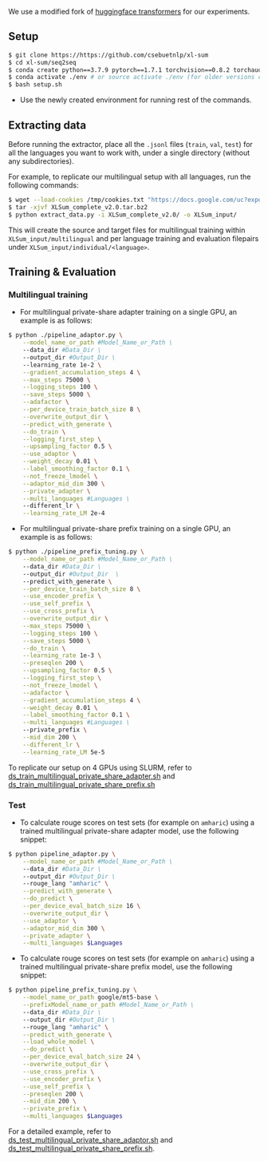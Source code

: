We use a modified fork of [huggingface transformers](https://github.com/huggingface/transformers) for our experiments.

## Setup

```bash
$ git clone https://https://github.com/csebuetnlp/xl-sum
$ cd xl-sum/seq2seq
$ conda create python==3.7.9 pytorch==1.7.1 torchvision==0.8.2 torchaudio==0.7.2 cudatoolkit=10.2 -c pytorch -p ./env
$ conda activate ./env # or source activate ./env (for older versions of anaconda)
$ bash setup.sh 
```
* Use the newly created environment for running rest of the commands.

## Extracting data

Before running the extractor, place all the `.jsonl` files (`train`, `val`, `test`) for all the languages you want to work with, under a single directory (without any subdirectories). 

For example, to replicate our multilingual setup with all languages, run the following commands:

```bash
$ wget --load-cookies /tmp/cookies.txt "https://docs.google.com/uc?export=download&confirm=$(wget --quiet --save-cookies /tmp/cookies.txt --keep-session-cookies --no-check-certificate 'https://docs.google.com/uc?export=download&id=1fKxf9jAj0KptzlxUsI3jDbp4XLv_piiD' -O- | sed -rn 's/.*confirm=([0-9A-Za-z_]+).*/\1\n/p')&id=1fKxf9jAj0KptzlxUsI3jDbp4XLv_piiD" -O XLSum_complete_v2.0.tar.bz2 && rm -rf /tmp/cookies.txt
$ tar -xjvf XLSum_complete_v2.0.tar.bz2
$ python extract_data.py -i XLSum_complete_v2.0/ -o XLSum_input/
```
This will create the source and target files for multilingual training within `XLSum_input/multilingual` and per language training and evaluation filepairs under `XLSum_input/individual/<language>`.


## Training & Evaluation

### Multilingual training
* For multilingual private-share adapter training on a single GPU, an example is as follows:
```bash
$ python ./pipeline_adaptor.py \
    --model_name_or_path #Model_Name_or_Path \
    --data_dir #Data_Dir \
    --output_dir #Output_Dir \
    --learning_rate 1e-2 \
    --gradient_accumulation_steps 4 \
    --max_steps 75000 \
    --logging_steps 100 \
    --save_steps 5000 \
    --adafactor \
    --per_device_train_batch_size 8 \
    --overwrite_output_dir \
    --predict_with_generate \
    --do_train \
    --logging_first_step \
    --upsampling_factor 0.5 \
    --use_adaptor \
    --weight_decay 0.01 \
    --label_smoothing_factor 0.1 \
    --not_freeze_lmodel \
    --adaptor_mid_dim 300 \
    --private_adapter \
    --multi_languages #Languages \
    --different_lr \
    --learning_rate_LM 2e-4
```
* For multilingual private-share prefix training on a single GPU, an example is as follows:
```bash
$ python ./pipeline_prefix_tuning.py \
    --model_name_or_path #Model_Name_or_Path \
    --data_dir #Data_Dir \
    --output_dir #Output_Dir  \
    --predict_with_generate \
    --per_device_train_batch_size 8 \
    --use_encoder_prefix \
    --use_self_prefix \
    --use_cross_prefix \
    --overwrite_output_dir \
    --max_steps 75000 \
    --logging_steps 100 \
    --save_steps 5000 \
    --do_train \
    --learning_rate 1e-3 \
    --preseqlen 200 \
    --upsampling_factor 0.5 \
    --logging_first_step \
    --not_freeze_lmodel \
    --adafactor \
    --gradient_accumulation_steps 4 \
    --weight_decay 0.01 \
    --label_smoothing_factor 0.1 \
    --multi_languages #Languages \
    --private_prefix \
    --mid_dim 200 \
    --different_lr \
    --learning_rate_LM 5e-5 
```
To replicate our setup on 4 GPUs using SLURM, refer to [ds_train_multilingual_private_share_adapter.sh](examples/ds_train_multilingual_private_share_adapter.sh) and [ds_train_multilingual_private_share_prefix.sh](examples/ds_train_multilingual_private_share_prefix.sh) 


### Test
* To calculate rouge scores on test sets (for example on `amharic`) using a trained multilingual private-share adapter model, use the following snippet:

```bash
$ python pipeline_adaptor.py \
    --model_name_or_path #Model_Name_or_Path \
    --data_dir #Data_Dir \
    --output_dir #Output_Dir \
    --rouge_lang "amharic" \
    --predict_with_generate \
    --do_predict \
    --per_device_eval_batch_size 16 \
    --overwrite_output_dir \
    --use_adaptor \
    --adaptor_mid_dim 300 \
    --private_adapter \
    --multi_languages $Languages 
```

* To calculate rouge scores on test sets (for example on `amharic`) using a trained multilingual private-share prefix model, use the following snippet:

```bash
$ python pipeline_prefix_tuning.py \
    --model_name_or_path google/mt5-base \
    --prefixModel_name_or_path #Model_Name_or_Path \
    --data_dir #Data_Dir \
    --output_dir #Output_Dir \
    --rouge_lang "amharic" \
    --predict_with_generate \
    --load_whole_model \
    --do_predict \
    --per_device_eval_batch_size 24 \
    --overwrite_output_dir \
    --use_cross_prefix \
    --use_encoder_prefix \
    --use_self_prefix \
    --preseqlen 200 \
    --mid_dim 200 \
    --private_prefix \
    --multi_languages $Languages
```

For a detailed example, refer to [ds_test_multilingual_private_share_adaptor.sh](examples/ds_test_multilingual_private_share_adaptor.sh) and [ds_test_multilingual_private_share_prefix.sh](examples/ds_test_multilingual_private_share_prefix.sh).
